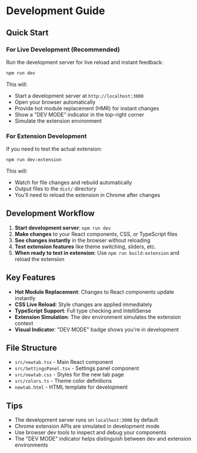 # Development Guide

## Quick Start

### For Live Development (Recommended)
Run the development server for live reload and instant feedback:

```bash
npm run dev
```

This will:
- Start a development server at `http://localhost:3000`
- Open your browser automatically
- Provide hot module replacement (HMR) for instant changes
- Show a "DEV MODE" indicator in the top-right corner
- Simulate the extension environment

### For Extension Development
If you need to test the actual extension:

```bash
npm run dev:extension
```

This will:
- Watch for file changes and rebuild automatically
- Output files to the `dist/` directory
- You'll need to reload the extension in Chrome after changes

## Development Workflow

1. **Start development server**: `npm run dev`
2. **Make changes** to your React components, CSS, or TypeScript files
3. **See changes instantly** in the browser without reloading
4. **Test extension features** like theme switching, sliders, etc.
5. **When ready to test in extension**: Use `npm run build:extension` and reload the extension

## Key Features

- **Hot Module Replacement**: Changes to React components update instantly
- **CSS Live Reload**: Style changes are applied immediately
- **TypeScript Support**: Full type checking and IntelliSense
- **Extension Simulation**: The dev environment simulates the extension context
- **Visual Indicator**: "DEV MODE" badge shows you're in development

## File Structure

- `src/newtab.tsx` - Main React component
- `src/SettingsPanel.tsx` - Settings panel component
- `src/newtab.css` - Styles for the new tab page
- `src/colors.ts` - Theme color definitions
- `newtab.html` - HTML template for development

## Tips

- The development server runs on `localhost:3000` by default
- Chrome extension APIs are simulated in development mode
- Use browser dev tools to inspect and debug your components
- The "DEV MODE" indicator helps distinguish between dev and extension environments
